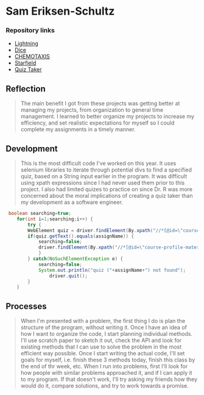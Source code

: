 # Sam Eriksen-Schultz

### Repository links
* [Lightning](https://github.com/SamEriksenSchultz/lightning2/blob/gh-pages/Lightning.pde)
* [Dice](https://github.com/SamEriksenSchultz/dice3/tree/gh-pages)
* [CHEMOTAXIS](https://github.com/SamEriksenSchultz/chemotaxis4/tree/gh-pages)
* [Starfield](https://github.com/SamEriksenSchultz/starfield5)
* [Quiz Taker](https://github.com/SamEriksenSchultz/starfield5)

## Reflection 
>The main benefit I got from these projects was getting better at managing my projects, from organization to general time management. I learned to better organize my projects to increase my efficiency, and set realistic expectations for myself so I could complete my assignments in a timely manner.

## Development
>This is the most difficult code I've worked on this year. It uses selenium libraries to iterate through potential divs to find a specified quiz, based on a String input earlier in the program. It was difficult using xpath expressions since I had never used them prior to this project. I also had limited quizes to practice on since Dr. R was more concerned about the moral implications of creating a quiz taker than my development as a software engineer.

```Java
 boolean searching=true;
 	for(int i=1;searching;i++) {
		try {
		WebElement quiz = driver.findElement(By.xpath("//*[@id=\"course-profile-materials\"]/div[2]/div/div["+i+"]/div/div[3]/div[1]/a"));
		if(quiz.getText().equals(assignName)) {
			searching=false;
			driver.findElement(By.xpath("//*[@id=\"course-profile-materials\"]/div[2]/div/div["+i+"]/div/div[3]/div[1]/a")).click();
			}
		} catch(NoSuchElementException e) {
			searching=false;
			System.out.println("quiz ("+assignName+") not found");
      			driver.quit();
		}
	}
```

## Processes
>When I'm presented with a problem, the first thing I do is plan the structure of the program, without writing it. Once I have an idea of how I want to organize the code, I start planning individual methods. I'll use scratch paper to sketch it out, check the API and look for existing methods that I can use to solve the problem in the most efficient way possible. Once I start writing the actual code, I'll set goals for myself, i.e. finish these 3 methods today, finish this class by the end of thr week, etc. When I run into problems, first I'll look for how people with similar problems approached it, and if I can apply it to my program. If that doesn't work, I'll try asking my friends how they would do it, compare solutions, and try to work towards a promise. <br> 
